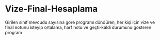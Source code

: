 # Vize-Final-Hesaplama
Girilen sınıf mevcudu sayısına göre programı döndüren, her kişi için vize ve final notunu isteyip ortalama, harf notu ve geçti-kaldı durumunu gösteren program
